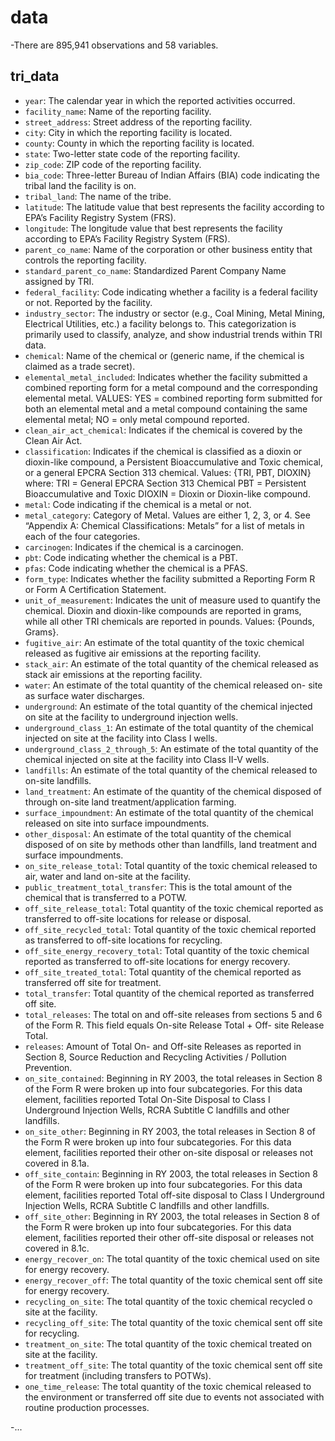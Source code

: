# data

-There are 895,941 observations and 58 variables.

## tri_data

- `year`: The calendar year in which the reported activities occurred.
- `facility_name`: Name of the reporting facility.
- `street_address`: Street address of the reporting facility.
- `city`: City in which the reporting facility is located.
- `county`: County in which the reporting facility is located.
- `state`: Two-letter state code of the reporting facility.
- `zip_code`: ZIP code of the reporting facility.
- `bia_code`: Three-letter Bureau of Indian Affairs (BIA) code indicating the tribal land the facility is on.
- `tribal_land`: The name of the tribe.
- `latitude`: The latitude value that best represents the facility according to EPA’s Facility Registry System (FRS).
- `longitude`: The longitude value that best represents the facility according to EPA’s Facility Registry System (FRS).
- `parent_co_name`: Name of the corporation or other business entity that controls the reporting facility.
- `standard_parent_co_name`: Standardized Parent Company Name assigned by TRI.
- `federal_facility`: Code indicating whether a facility is a federal facility or not. Reported by the facility.
- `industry_sector`: The industry or sector (e.g., Coal Mining, Metal Mining, Electrical Utilities, etc.) a facility belongs to. This categorization is primarily used to classify, analyze, and show industrial trends within TRI data.
- `chemical`: Name of the chemical or (generic name, if the chemical is claimed as a trade secret).
- `elemental_metal_included`: Indicates whether the facility submitted a combined reporting form for a metal compound and the corresponding elemental metal. VALUES: YES = combined reporting form submitted for both an elemental metal and a metal compound containing the same elemental metal; NO = only metal compound reported.
- `clean_air_act_chemical`: Indicates if the chemical is covered by the Clean Air Act.
- `classification`: Indicates if the chemical is classified as a dioxin or dioxin-like compound, a Persistent Bioaccumulative and Toxic chemical, or a general EPCRA Section 313 chemical.
Values: {TRI, PBT, DIOXIN} where:
TRI = General EPCRA Section 313 Chemical
PBT = Persistent Bioaccumulative and Toxic
DIOXIN = Dioxin or Dioxin-like compound.
- `metal`: Code indicating if the chemical is a metal or not.
- `metal_category`: Category of Metal. Values are either 1, 2, 3, or 4. See “Appendix A: Chemical Classifications: Metals” for a list of metals in each of the four categories.
- `carcinogen`: Indicates if the chemical is a carcinogen.
- `pbt`: Code indicating whether the chemical is a PBT.
- `pfas`: Code indicating whether the chemical is a PFAS.
- `form_type`: Indicates whether the facility submitted a Reporting Form R or Form A Certification Statement.
- `unit_of_measurement`: Indicates the unit of measure used to quantify the chemical. Dioxin and dioxin-like compounds are reported in grams, while all other TRI chemicals are reported in pounds. Values: {Pounds, Grams}.
- `fugitive_air`: An estimate of the total quantity of the toxic chemical released as fugitive air emissions at the reporting facility.
- `stack_air`: An estimate of the total quantity of the chemical released as stack air emissions at the reporting facility.
- `water`: An estimate of the total quantity of the chemical released on- site as surface water discharges.
- `underground`: An estimate of the total quantity of the chemical injected on site at the facility to underground injection wells.
- `underground_class_1`: An estimate of the total quantity of the chemical injected on site at the facility into Class I wells.
- `underground_class_2_through_5`: An estimate of the total quantity of the chemical injected on site at the facility into Class II-V wells.
- `landfills`: An estimate of the total quantity of the chemical released to on-site landfills.
- `land_treatment`: An estimate of the quantity of the chemical disposed of through on-site land treatment/application farming.
- `surface_impoundment`: An estimate of the total quantity of the chemical released on site into surface impoundments. 
- `other_disposal`: An estimate of the total quantity of the chemical disposed of on site by methods other than landfills, land treatment and surface impoundments.
- `on_site_release_total`: Total quantity of the toxic chemical released to air, water and land on-site at the facility.
- `public_treatment_total_transfer`: This is the total amount of the chemical that is transferred to a POTW.
- `off_site_release_total`: Total quantity of the toxic chemical reported as transferred to off-site locations for release or disposal.
- `off_site_recycled_total`: Total quantity of the toxic chemical reported as transferred to off-site locations for recycling. 
- `off_site_energy_recovery_total`: Total quantity of the toxic chemical reported as transferred to off-site locations for energy recovery. 
- `off_site_treated_total`: Total quantity of the chemical reported as transferred off site for treatment. 
- `total_transfer`: Total quantity of the chemical reported as transferred off site.
- `total_releases`: The total on and off-site releases from sections 5 and 6 of the Form R. This field equals On-site Release Total + Off- site Release Total.
- `releases`: Amount of Total On- and Off-site Releases as reported in Section 8, Source Reduction and Recycling Activities / Pollution Prevention.
- `on_site_contained`: Beginning in RY 2003, the total releases in Section 8 of the Form R were broken up into four subcategories. For this data element, facilities reported Total On-Site Disposal to Class I Underground Injection Wells, RCRA Subtitle C landfills and other landfills.
- `on_site_other`: Beginning in RY 2003, the total releases in Section 8 of the Form R were broken up into four subcategories. For this data element, facilities reported their other on-site disposal or releases not covered in 8.1a.
- `off_site_contain`: Beginning in RY 2003, the total releases in Section 8 of the Form R were broken up into four subcategories. For this data element, facilities reported Total off-site disposal to Class I Underground Injection Wells, RCRA Subtitle C landfills and other landfills.
- `off_site_other`: Beginning in RY 2003, the total releases in Section 8 of the Form R were broken up into four subcategories. For this data element, facilities reported their other off-site disposal or releases not covered in 8.1c.
- `energy_recover_on`: The total quantity of the toxic chemical used on site for energy recovery.
- `energy_recover_off`: The total quantity of the toxic chemical sent off site for energy recovery.
- `recycling_on_site`: The total quantity of the toxic chemical recycled o site at the facility.
- `recycling_off_site`: The total quantity of the toxic chemical sent off site for recycling.
- `treatment_on_site`: The total quantity of the toxic chemical treated on site at the facility.
- `treatment_off_site`: The total quantity of the toxic chemical sent off site for treatment (including transfers to POTWs).
- `one_time_release`: The total quantity of the toxic chemical released to the environment or transferred off site due to events not associated with routine production processes.

-...
